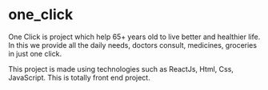 # one_click
One Click is project which help 65+ years old to live better and healthier life.
In this we provide all the daily needs, doctors consult, medicines, groceries in just one click.

This project is made using technologies such as ReactJs, Html, Css, JavaScript. This is totally front end project.

